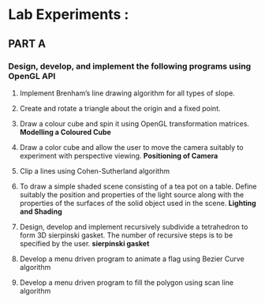 # Lab Experiments :
## PART A
### Design, develop, and implement the following programs using OpenGL API
1. Implement Brenham’s line drawing algorithm for all types of slope.

2. Create and rotate a triangle about the origin and a fixed point.

3. Draw a colour cube and spin it using OpenGL transformation matrices. <b>Modelling a Coloured Cube</b>

4. Draw a color cube and allow the user to move the camera suitably to experiment with perspective viewing. <b>Positioning of Camera</b>

5. Clip a lines using Cohen-Sutherland algorithm

6. To draw a simple shaded scene consisting of a tea pot on a table. Define suitably the position and properties of the light source along with the properties of the
surfaces of the solid object used in the scene. <b>Lighting and Shading</b>

7. Design, develop and implement recursively subdivide a tetrahedron to form 3D sierpinski gasket. The number of recursive steps is to be specified by the user.
<b>sierpinski gasket</b>

8. Develop a menu driven program to animate a flag using Bezier Curve algorithm

9. Develop a menu driven program to fill the polygon using scan line algorithm



